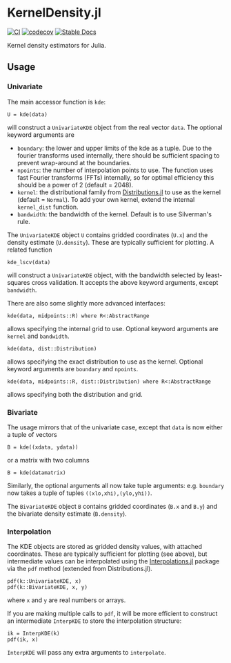# KernelDensity.jl

[![CI](https://github.com/JuliaStats/KernelDensity.jl/actions/workflows/CI.yml/badge.svg)](https://github.com/JuliaStats/KernelDensity.jl/actions/workflows/CI.yml)
[![codecov](https://codecov.io/github/JuliaStats/KernelDensity.jl/graph/badge.svg?token=Pvge67IhU8)](https://codecov.io/github/JuliaStats/KernelDensity.jl)
[![Stable Docs](https://img.shields.io/badge/docs-latest-blue.svg)](https://juliastats.org/KernelDensity.jl/stable/)

Kernel density estimators for Julia.

## Usage

### Univariate
The main accessor function is `kde`:

```
U = kde(data)
```

will construct a `UnivariateKDE` object from the real vector `data`. The
optional keyword arguments are
* `boundary`: the lower and upper limits of the kde as a tuple. Due to the
  fourier transforms used internally, there should be sufficient spacing to
  prevent wrap-around at the boundaries.
* `npoints`: the number of interpolation points to use. The function uses
  fast Fourier transforms (FFTs) internally, so for optimal efficiency this
  should be a power of 2 (default = 2048).
* `kernel`: the distributional family from
  [Distributions.jl](https://github.com/JuliaStats/Distributions.jl) to use as
  the kernel (default = `Normal`). To add your own kernel, extend the internal
  `kernel_dist` function.
* `bandwidth`: the bandwidth of the kernel. Default is to use Silverman's
  rule.

The `UnivariateKDE` object `U` contains gridded coordinates (`U.x`) and the density
estimate (`U.density`). These are typically sufficient for plotting.
A related function

``` kde_lscv(data) ```

will construct a `UnivariateKDE` object, with the bandwidth selected by
least-squares cross validation. It accepts the above keyword arguments, except
`bandwidth`.


There are also some slightly more advanced interfaces:
```
kde(data, midpoints::R) where R<:AbstractRange
```
allows specifying the internal grid to use. Optional keyword arguments are
`kernel` and `bandwidth`.

```
kde(data, dist::Distribution)
```
allows specifying the exact distribution to use as the kernel. Optional
keyword arguments are `boundary` and `npoints`.

```
kde(data, midpoints::R, dist::Distribution) where R<:AbstractRange
```
allows specifying both the distribution and grid.

### Bivariate

The usage mirrors that of the univariate case, except that `data` is now
either a tuple of vectors
```
B = kde((xdata, ydata))
```
or a matrix with two columns
```
B = kde(datamatrix)
```
Similarly, the optional arguments all now take tuple arguments:
e.g. `boundary` now takes a tuple of tuples `((xlo,xhi),(ylo,yhi))`.

The `BivariateKDE` object `B` contains gridded coordinates (`B.x` and `B.y`) and the bivariate density
estimate (`B.density`).

### Interpolation

The KDE objects are stored as gridded density values, with attached
coordinates. These are typically sufficient for plotting (see above), but
intermediate values can be interpolated using the
[Interpolations.jl](https://github.com/tlycken/Interpolations.jl) package via the `pdf` method
(extended from Distributions.jl).

```
pdf(k::UnivariateKDE, x)
pdf(k::BivariateKDE, x, y)
```

where `x` and `y` are real numbers or arrays.

If you are making multiple calls to `pdf`, it will be more efficient to
construct an intermediate `InterpKDE` to store the interpolation structure:

```
ik = InterpKDE(k)
pdf(ik, x)
```

`InterpKDE` will pass any extra arguments to `interpolate`.
